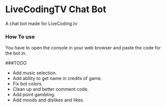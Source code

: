 # LiveCodingTV Chat Bot
A chat bot made for LiveCoding.tv

### How To use
You have to open the console in your web browser and paste the code for the bot in.

###TODO
- Add music selection.
- Add ability to get name in credits of game.
- Fix bot colors.
- Clean up and better comment code.
- Add point gambling.
- Add moods and dislikes and likes.
